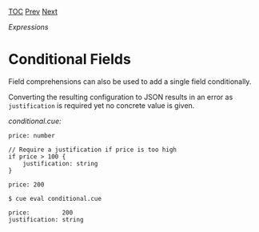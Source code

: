 [TOC](Readme.md) [Prev](fieldcomp.md) [Next](coalesce.md)

_Expressions_

# Conditional Fields

Field comprehensions can also be used to
add a single field conditionally.

Converting the resulting configuration to JSON results in an error
as `justification` is required yet no concrete value is given.


<!-- CUE editor -->
_conditional.cue:_
```
price: number

// Require a justification if price is too high
if price > 100 {
    justification: string
}

price: 200
```

<!-- result -->
`$ cue eval conditional.cue`
```
price:         200
justification: string
```